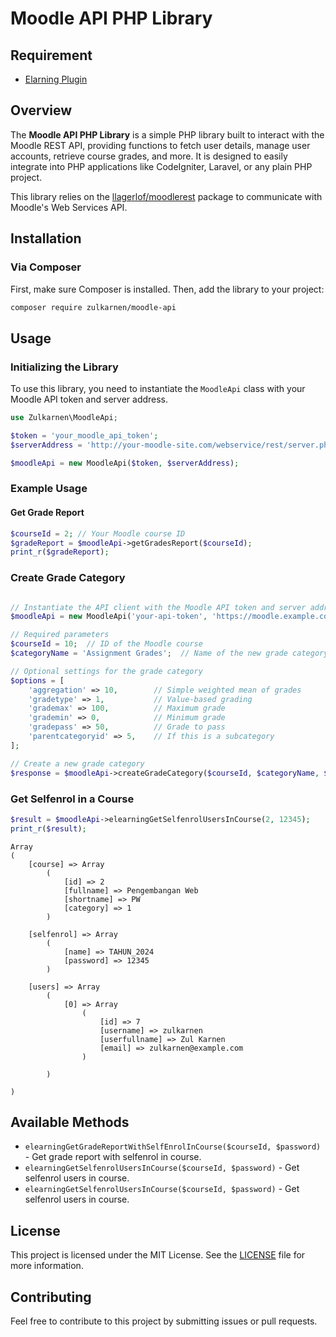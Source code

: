 # Moodle API PHP Library

## Requirement
- [Elarning Plugin](https://github.com/zulkarnen-force/Moodle-Plugin)

## Overview

The **Moodle API PHP Library** is a simple PHP library built to interact with the Moodle REST API, providing functions to fetch user details, manage user accounts, retrieve course grades, and more. It is designed to easily integrate into PHP applications like CodeIgniter, Laravel, or any plain PHP project.

This library relies on the [llagerlof/moodlerest](https://github.com/llagerlof/MoodleRest) package to communicate with Moodle's Web Services API.

## Installation

### Via Composer

First, make sure Composer is installed. Then, add the library to your project:

```bash
composer require zulkarnen/moodle-api
```

## Usage

### Initializing the Library

To use this library, you need to instantiate the `MoodleApi` class with your Moodle API token and server address.

```php
use Zulkarnen\MoodleApi;

$token = 'your_moodle_api_token';
$serverAddress = 'http://your-moodle-site.com/webservice/rest/server.php';

$moodleApi = new MoodleApi($token, $serverAddress);
```

### Example Usage

#### Get Grade Report

```php
$courseId = 2; // Your Moodle course ID
$gradeReport = $moodleApi->getGradesReport($courseId);
print_r($gradeReport);
```

### Create Grade Category

```php

// Instantiate the API client with the Moodle API token and server address.
$moodleApi = new MoodleApi('your-api-token', 'https://moodle.example.com');

// Required parameters
$courseId = 10;  // ID of the Moodle course
$categoryName = 'Assignment Grades';  // Name of the new grade category

// Optional settings for the grade category
$options = [
    'aggregation' => 10,        // Simple weighted mean of grades
    'gradetype' => 1,           // Value-based grading
    'grademax' => 100,          // Maximum grade
    'grademin' => 0,            // Minimum grade
    'gradepass' => 50,          // Grade to pass
    'parentcategoryid' => 5,    // If this is a subcategory
];

// Create a new grade category
$response = $moodleApi->createGradeCategory($courseId, $categoryName, $options);
```

### Get Selfenrol in a Course

```php
$result = $moodleApi->elearningGetSelfenrolUsersInCourse(2, 12345);
print_r($result);
```

```
Array
(
    [course] => Array
        (
            [id] => 2
            [fullname] => Pengembangan Web
            [shortname] => PW
            [category] => 1
        )

    [selfenrol] => Array
        (
            [name] => TAHUN_2024
            [password] => 12345
        )

    [users] => Array
        (
            [0] => Array
                (
                    [id] => 7
                    [username] => zulkarnen
                    [userfullname] => Zul Karnen
                    [email] => zulkarnen@example.com
                )

        )

)
```

## Available Methods

- `elearningGetGradeReportWithSelfEnrolInCourse($courseId, $password)` - Get grade report with selfenrol in course. 
- `elearningGetSelfenrolUsersInCourse($courseId, $password)` - Get selfenrol users in course.
- `elearningGetSelfenrolUsersInCourse($courseId, $password)` - Get selfenrol users in course.

## License

This project is licensed under the MIT License. See the [LICENSE](./LICENSE) file for more information.

## Contributing

Feel free to contribute to this project by submitting issues or pull requests.
